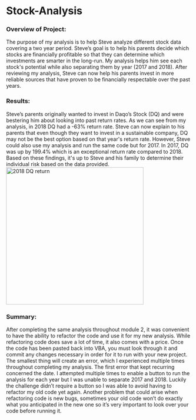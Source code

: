 # Stock-Analysis
### Overview of Project:
The purpose of my analysis is to help Steve analyze different stock data covering a two year period. Steve’s goal is to help his parents decide which 
stocks are financially profitable so that they can determine which investments are smarter in the long-run. My analysis helps him see each stock's 
potential while also separating them by year (2017 and 2018). After reviewing my analysis, Steve can now help his parents invest in more reliable 
sources that have proven to be financially respectable over the past years. 
### Results:
Steve’s parents originally wanted to invest in Daqo’s Stock (DQ) and were bestering him about looking into past return rates. As we can see from 
my analysis, in 2018 DQ had a -63% return rate. Steve can now explain to his parents that even though they want to invest in a sustainable company, 
DQ may not be the best option based on that year's return rate. However, Steve could also use my analysis and run the same code but for 2017. 
In 2017, DQ was up by 199.4% which is an exceptional return rate compared to 2018. Based on these findings, it's up to Steve and his family to 
determine their individual risk based on the data provided.
<img width="373" alt="2018 DQ return" src="https://user-images.githubusercontent.com/104043438/168684005-eba0077f-ff08-4ebf-ae16-9f705aa95dbf.png">

### Summary:
After completing the same analysis throughout module 2, it was convenient to have the ability to refactor the code and use it for my new analysis. 
While refactoring code does save a lot of time, it also comes with a price. Once the code has been pasted back into VBA, you must look through it 
and commit any changes necessary in order for it to run with your new project. The smallest thing will create an error, which I experienced multiple 
times throughout completing my analysis. The first error that kept recurring concerned the date. I attempted multiple times to enable a button to run 
the analysis for each year but I was unable to separate 2017 and 2018. Luckily the challenge didn’t require a button so I was able to avoid having to 
refactor my old code yet again. Another problem that could arise when refactoring code is new bugs, sometimes your old code won’t do exactly what you 
anticipated in the new one so it’s very important to look over your code before running it. 
